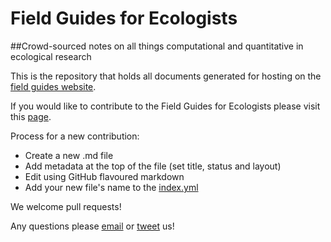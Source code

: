 # Field Guides for Ecologists

##Crowd-sourced notes on all things computational and quantitative in ecological research

This is the repository that holds all documents generated for hosting on the
[field guides website](http://bes-qsig.github.io/fge/).

If you would like to contribute to the Field Guides for Ecologists please
visit this [page](http://bes-qsig.github.io/fge/docs/how_to_contribute/).

Process for a new contribution:

* Create a new .md file
* Add metadata at the top of the file (set title, status and layout)
* Edit using GitHub flavoured markdown
* Add your new file's name to the [index.yml](https://github.com/BES-QSIG/docs/blob/master/index.yml)

We welcome pull requests!

Any questions please [email](mailto:computational@britishecologicalsociety.org) or [tweet](https://twitter.com/BES_QE_SIG) us!

